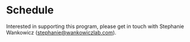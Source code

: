 

# Schedule

Interested in supporting this program, please get in touch with Stephanie Wankowicz (stephanie@wankowiczlab.com).
